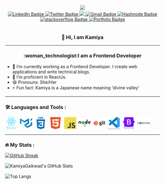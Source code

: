 <div id="header" align="center">
  <img src="https://media.giphy.com/media/M9gbBd9nbDrOTu1Mqx/giphy.gif" width="100"/>

<div id="badges">
  <a href="https://www.linkedin.com/in/kamiya-gaikwad/">
  <img src="https://img.shields.io/badge/LinkedIn-0077B5?style=for-the-badge&logo=linkedin&logoColor=white" alt="LinkedIn Badge"/>
  </a>
  <a href="https://twitter.com/Kamiya_Gaikwad">
  <img src="https://img.shields.io/badge/Twitter-1DA1F2?style=for-the-badge&logo=twitter&logoColor=white" alt="Twitter Badge"/>
  </a>
  <a href="https://discordapp.com/users/3966">
  <img src="https://img.shields.io/badge/Discord-7289DA?style=for-the-badge&logo=discord&logoColor=white" />
  </a>
  <a href="mailto:contact.kamitarg88@gmail.com">
<img alt="Gmail Badge" src="https://img.shields.io/badge/Gmail-D14836?style=for-the-badge&logo=gmail&logoColor=white" />
</a>
<a href="https://kamiya.hashnode.dev/">
<img alt="Hashnode Badge" src="https://img.shields.io/badge/Hashnode-2962FF?style=for-the-badge&logo=hashnode&logoColor=white" />
</a>
<a href="https://stackoverflow.com/users/19419726/kamiya">
<img alt="stackoverflow Badge" src="https://img.shields.io/badge/Stack_Overflow-FE7A16?style=for-the-badge&logo=stack-overflow&logoColor=white" />
</a>
<a href="https://kamiya-gaikwad-portfolio.vercel.app/">
<img alt="Portfolio Badge" src="https://img.shields.io/badge/website-8F4FA0?style=for-the-badge&logo=About.me&logoColor=white" />
</a>
</div>
<img src="https://komarev.com/ghpvc/?username=KamiyaGaikwad&style=for-the-badge&color=C55AA4" alt=""/>
</div>
<h3 align="center"> 
  👋 Hi, I am Kamiya
</h3>

---
<h3 align="center">
  :woman_technologist:I am a Frontend Developer
</h3>

- 🔭 I’m currently working as a Frontend Developer. I create web applications and write technical blogs.
- 🌱 I’m proficient in ReactJs.
- 😄 Pronouns: She/Her
- ⚡ Fun fact: Kamiya is a Japanese name meaning 'divine valley'

---

### :hammer_and_wrench: Languages and Tools :
<div>
  <img src="https://github.com/devicons/devicon/blob/master/icons/react/react-original-wordmark.svg" title="React" alt="React" width="40" height="40"/>&nbsp;
  <img src="https://github.com/devicons/devicon/blob/master/icons/materialui/materialui-original.svg" title="Material UI" alt="Material UI" width="40" height="40"/>&nbsp;
  <img src="https://github.com/devicons/devicon/blob/master/icons/css3/css3-plain-wordmark.svg"  title="CSS3" alt="CSS" width="40" height="40"/>&nbsp;
  <img src="https://github.com/devicons/devicon/blob/master/icons/html5/html5-original.svg" title="HTML5" alt="HTML" width="40" height="40"/>&nbsp;
  <img src="https://github.com/devicons/devicon/blob/master/icons/javascript/javascript-original.svg" title="JavaScript" alt="JavaScript" width="40" height="40"/>&nbsp;
  <img src="https://github.com/devicons/devicon/blob/master/icons/nodejs/nodejs-original-wordmark.svg" title="NodeJS" alt="NodeJS" width="40" height="40"/>&nbsp;
  <img src="https://github.com/devicons/devicon/blob/master/icons/git/git-original-wordmark.svg" title="Git" alt="Git" width="40" height="40"/>&nbsp;
  <img src="https://github.com/devicons/devicon/blob/master/icons/vscode/vscode-original-wordmark.svg" title="VSCode" alt="VSCode" width="40" height="40"/>&nbsp;
  <img src="https://github.com/devicons/devicon/blob/master/icons/bootstrap/bootstrap-original-wordmark.svg" title="Bootstrap" alt="Bootstrap" width="40" height="40"/>&nbsp;
<img src="https://github.com/devicons/devicon/blob/master/icons/codepen/codepen-original-wordmark.svg" title="codepen" alt="codepen" width="40" height="40"/>&nbsp;
</div>

---

### :fire: My Stats :
[![GitHub Streak](http://github-readme-streak-stats.herokuapp.com?user=KamiyaGaikwad&theme=vision-friendly-dark&background=000000)](https://git.io/streak-stats)<br/><br/>
![KamiyaGaikwad's GitHub Stats](https://github-readme-stats.vercel.app/api?username=KamiyaGaikwad&show_icons=true&theme=vision-friendly-dark)<br/><br/>
![Top Langs](https://github-readme-stats.vercel.app/api/top-langs/?username=KamiyaGaikwad&layout=compact&theme=vision-friendly-dark)

